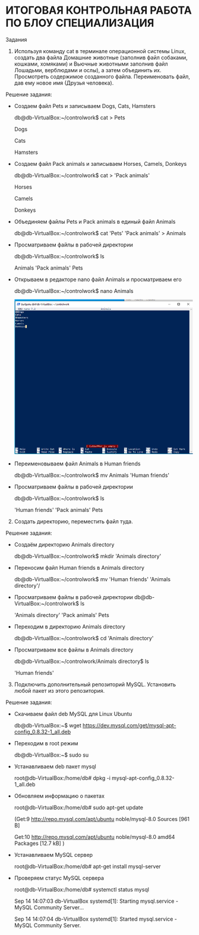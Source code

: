 # ИТОГОВАЯ КОНТРОЛЬНАЯ РАБОТА ПО БЛОУ СПЕЦИАЛИЗАЦИЯ

Задания

1. Используя команду cat в терминале операционной системы Linux, создать
два файла Домашние животные (заполнив файл собаками, кошками,
хомяками) и Вьючные животными заполнив файл Лошадьми, верблюдами и
ослы), а затем объединить их. Просмотреть содержимое созданного файла.
Переименовать файл, дав ему новое имя (Друзья человека).

Решение задания:

* Создаем файл Pets и записываем Dogs, Cats, Hamsters

  db@db-VirtualBox:~/controlwork$ cat > Pets

  Dogs

  Cats

  Hamsters

* Создаем файл Pack animals и записываем Horses, Camels, Donkeys

  db@db-VirtualBox:~/controlwork$ cat > 'Pack animals'

  Horses

  Camels

  Donkeys

* Объединяем файлы Pets и Pack animals в единый файл Animals

  db@db-VirtualBox:~/controlwork$ cat 'Pets' 'Pack animals' > Animals

* Просматриваем файлы в рабочей директории

  db@db-VirtualBox:~/controlwork$ ls
 
  Animals  'Pack animals'   Pets

* Открываем в редакторе nano файл Animals и просматриваем его

  db@db-VirtualBox:~/controlwork$ nano Animals

  ![Файл Animals в редакторе nano](/Linux%20commands/nano%20animals.PNG)

* Переименовываем файл Animals в Human friends

  db@db-VirtualBox:~/controlwork$ mv Animals 'Human friends'

* Просматриваем файлы в рабочей директории

  db@db-VirtualBox:~/controlwork$ ls

  'Human friends'  'Pack animals'   Pets

2. Создать директорию, переместить файл туда.

Решение задания:

* Создаём директорию Animals directory

  db@db-VirtualBox:~/controlwork$ mkdir 'Animals directory'

* Переносим файл Human friends в Animals directory

  db@db-VirtualBox:~/controlwork$ mv 'Human friends' 'Animals directory'/

* Просматриваем файлы в рабочей директории
db@db-VirtualBox:~/controlwork$ ls

  'Animals directory'  'Pack animals'   Pets

* Переходим в директорию Animals directory

  db@db-VirtualBox:~/controlwork$ cd 'Animals directory'

* Просматриваем все файлы в Animals directory

  db@db-VirtualBox:~/controlwork/Animals directory$ ls

  'Human friends'

3. Подключить дополнительный репозиторий MySQL. Установить любой пакет
из этого репозитория.

Решение задания:

* Скачиваем файл deb MySQL для Linux Ubuntu

  db@db-VirtualBox:~$ wget https://dev.mysql.com/get/mysql-apt-config_0.8.32-1_all.deb

* Переходим в root режим

  db@db-VirtualBox:~$ sudo su

* Устанавливаем deb пакет mysql

  root@db-VirtualBox:/home/db# dpkg -i mysql-apt-config_0.8.32-1_all.deb

* Обновляем информацию о пакетах

  root@db-VirtualBox:/home/db# sudo apt-get update

  (Get:9 http://repo.mysql.com/apt/ubuntu noble/mysql-8.0 Sources [961 B]
  
  Get:10 http://repo.mysql.com/apt/ubuntu noble/mysql-8.0 amd64 Packages [12.7 kB]
  )

* Устанавливаем MySQL сервер
  
  root@db-VirtualBox:/home/db# apt-get install mysql-server

* Проверяем статус MySQL сервера

  root@db-VirtualBox:/home/db# systemctl status mysql  
  
  Sep 14 14:07:03 db-VirtualBox systemd[1]: Starting mysql.service - MySQL Community Server...
  
  Sep 14 14:07:04 db-VirtualBox systemd[1]: Started mysql.service - MySQL Community Server.

